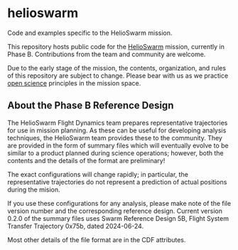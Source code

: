 # helioswarm
Code and examples specific to the HelioSwarm mission.

This repository hosts public code for the
[HelioSwarm](https://eos.unh.edu/helioswarm) mission, currently in
Phase B. Contributions from the team and community are welcome.

Due to the early stage of the mission, the contents, organization, and
rules of this repository are subject to change. Please bear with us as
we practice [open
science](https://nasa.github.io/Transform-to-Open-Science/) principles
in the mission space.

## About the Phase B Reference Design
The HelioSwarm Flight Dynamics team prepares representative trajectories
for use in mission planning. As these can be useful for developing
analysis techniques, the HelioSwarm team provides these to the
community. They are provided in the form of summary files which will
eventually evolve to be similar to a product planned during science
operations; however, both the contents and the details of the format
are preliminary!

The exact configurations will change rapidly; in particular, the
representative trajectories do not represent a prediction of actual positions
during the mision.

If you use these configurations for any analysis, please make note of
the file version number and the corresponding reference
design. Current version 0.2.0 of the summary files uses Swarm
Reference Design 5B, Flight System Transfer Trajectory 0x75b, dated
2024-06-24.

Most other details of the file format are in the CDF attributes.